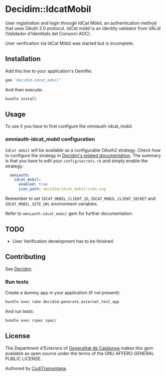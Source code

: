 # Decidim::IdcatMobil

User registration and login through IdCat Mòbil, an authentication method that uses OAuth 2.0 protocol.
_IdCat mòbil_ is an identity validator from VÀLid (Validador d'Identitats del Consorci AOC).

User verification via IdCat Mòbil was started but is incomplete.

## Installation

Add this line to your application's Gemfile:

```ruby
gem 'decidim-idcat_mobil'
```

And then execute:

```bash
bundle install
```

## Usage

To use it you have to first configure the omniauth-idcat_mobil.

### omniauth-idcat_mobil configuration
`IdCat mòbil` will be available as a configurable OAuth2 strategy.
Check how to configure the strategy in [Decidim's related documentation](https://github.com/decidim/decidim/blob/develop/docs/services/social_providers.md). The summary is that you have to edit your `config/secrets.rb` and simply enable the strategy:

```yaml
  omniauth:
    idcat_mobil:
      enabled: true
      icon_path: decidim/idcat_mobil/icon.svg
```

Remember to set `IDCAT_MOBIL_CLIENT_ID`, `IDCAT_MOBIL_CLIENT_SECRET` and `IDCAT_MOBIL_SITE_URL` environment variables.


Refer to `omniauth-idcat_mobil` gem for further documentation.

## TODO

- User Verification development has to be finished.

## Contributing

See [Decidim](https://github.com/decidim/decidim).

### Run tests

Create a dummy app in your application (if not present):

```bash
bundle exec rake decidim:generate_external_test_app
```

And run tests:

```bash
bundle exec rspec spec/
```

## License


The Department d'Exteriors of [Generalitat de Catalunya](http://gencat.cat) makes this gem available as open source under the terms of the GNU AFFERO GENERAL PUBLIC LICENSE.

Authored by [CodiTramuntana](http://coditramuntana.com).

